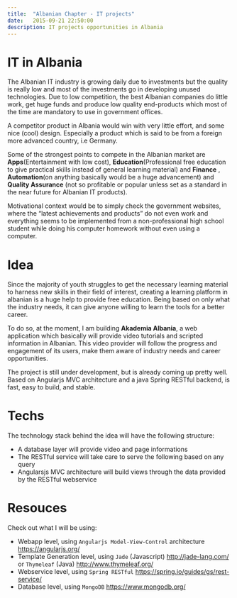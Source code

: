 ```yaml
---
title:  "Albanian Chapter - IT projects"
date:   2015-09-21 22:50:00
description: IT projects opportunities in Albania
---
```


# IT in Albania
The Albanian IT industry is growing daily due to investments but the quality is really low and most of the investments go in developing unused technologies. Due to low competition, the best Albanian companies do little work, get huge funds and produce low quality end-products which most of the time are mandatory to use in government offices.

A competitor product in Albania would win with very little effort, and some nice (cool) design. Especially a product which is said to be from a foreign more advanced country, i.e Germany.

Some of the strongest points to compete in the Albanian market are **Apps**(Entertainment with low cost), **Education**(Professional free education to give practical skills instead of general learning material) and **Finance** , **Automation**(on anything basically would be a huge advancement) and **Quality Assurance** (not so profitable or popular unless set as a standard in the near future for Albanian IT products).

Motivational context would be to simply check the government websites, where the “latest achievements and products” do not even work and everything seems to be implemented from a non-professional high school student while doing his computer homework without even using a computer.

# Idea
Since the majority of youth struggles to get the necessary learning material to harness new skills in their field of interest, creating a learning platform in albanian is a huge help to provide free education. Being based on only what the industry needs, it can give anyone willing to learn the tools for a better career.

To do so, at the moment, I am building **Akademia Albania**, a web application which basically will provide video tutorials and scripted information in Albanian. This video provider will follow the progress and engagement of its users, make them aware of industry needs and career opportunities. 

The project is still under development, but is already coming up pretty well. Based on Angularjs MVC architecture and a java Spring RESTful backend, is fast, easy to build, and stable.

# Techs
The technology stack behind the idea will have the following structure:
- A database layer will provide video and page informations
- The RESTful service will take care to serve the following based on any query
- Angularsjs MVC architecture will build views through the data provided by the RESTful webservice

# Resouces
Check out what I will be using:

- Webapp level, using `Angularjs Model-View-Control` architecture https://angularjs.org/
- Template Generation level, using `Jade` (Javascript) http://jade-lang.com/ or `Thymeleaf` (Java) http://www.thymeleaf.org/
- Webservice level, using `Spring RESTful` https://spring.io/guides/gs/rest-service/
- Database level, using `MongoDB` https://www.mongodb.org/